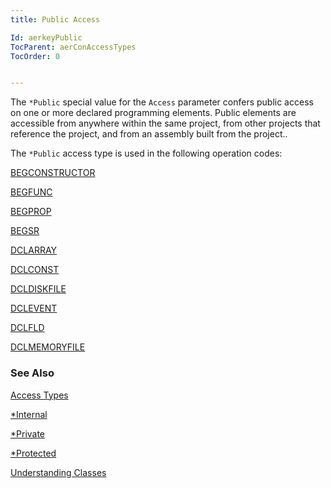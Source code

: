 ```yaml
---
title: Public Access

Id: aerkeyPublic
TocParent: aerConAccessTypes
TocOrder: 0


---
```


The ```*Public``` special value for the ```Access``` parameter confers public access on one or more declared programming elements. Public elements are accessible from anywhere within the same project, from other projects that reference the project, and from an assembly built from the project.. 

The ```*Public``` access type is used in the following operation codes: 

[BEGCONSTRUCTOR](BEGCONSTRUCTOR.html) 

[BEGFUNC](BEGFUNC.html) 

[BEGPROP](BEGPROP.html) 

[BEGSR](BEGSR.html) 

[DCLARRAY](DCLARRAY.html) 

[DCLCONST](DCLCONST.html) 

[DCLDISKFILE](DCLDISKFILE.html) 

[DCLEVENT](DCLEVENT.html) 

[DCLFLD](DCLFLD.html) 

[DCLMEMORYFILE](DCLMEMORYFILE.html) 

### See Also
[Access Types](ecrConAccessTypes.html)

[*Internal](ecrkeyInternal.html)

[*Private](ecrkeyPrivate.html)

[*Protected](ecrkeyProtected.html)

[Understanding Classes](ecrTourUnderstandingClassesMain.html) 
